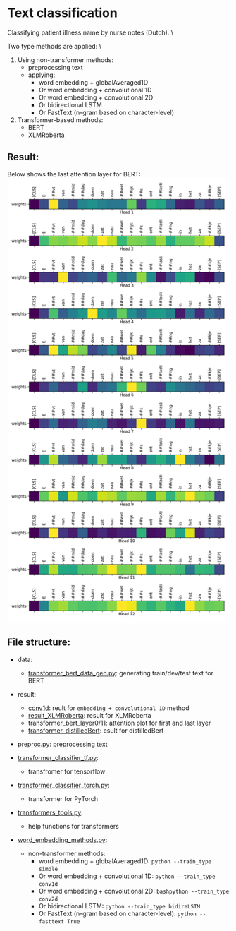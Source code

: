 # Text classification

Classifying patient illness name by nurse notes (Dutch). \

Two type methods are applied: \
1. Using non-transformer methods:
   - preprocessing text
   - applying:
     - word embedding + globalAveraged1D
     - Or word embedding + convolutional 1D
     - Or word embedding + convolutional 2D
     - Or bidirectional LSTM
     - Or FastText (n-gram based on character-level)
2. Transformer-based methods:
   - BERT
   - XLMRoberta

## Result:
Below shows the last attention layer for BERT:\
![transformer_bert_layer11](./result/transformer_bert_layer11.png)

## File structure:
- data:
  - [transformer_bert_data_gen.py](data/transformer_bert_data_gen.py): generating train/dev/test text for BERT
- result:
  - [conv1d](result/conv1d): reult for `embedding + convolutional 1D` method
  - [result_XLMRoberta](result/result_XLMRoberta): result for XLMRoberta
  - transformer_bert_layer0/11: attention plot for first and last layer
  - [transformer_distilledBert](result/transformer_distilledBert): esult for distilledBert

- [preproc.py](preproc.py): preprocessing text
- [transformer_classifier_tf.py](transformer_classifier_tf.py):
  - transfromer for tensorflow
- [transformer_classifier_torch.py](transformer_classifier_torch.py):
  - transformer for PyTorch
- [transformers_tools.py](transformers_tools.py):
  - help functions for transformers
- [word_embedding_methods.py](word_embedding_methods.py):
  -  non-transformer methods:
     - word embedding + globalAveraged1D: `python --train_type simple`
     - Or word embedding + convolutional 1D: `python --train_type conv1d`
     - Or word embedding + convolutional 2D: `bashpython --train_type conv2d`
     - Or bidirectional LSTM: `python --train_type bidireLSTM`
     - Or FastText (n-gram based on character-level): `python --fasttext True`




